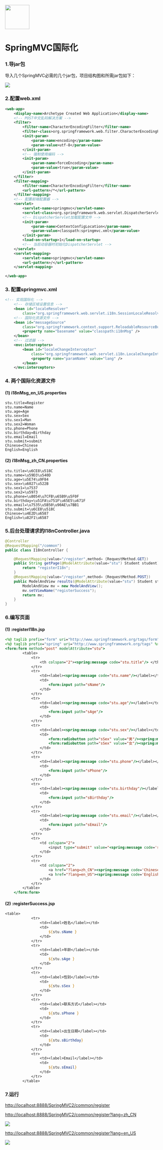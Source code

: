 [<img src="../../index.jpg" width = "80" height = "80"  />](../../index.md#index)

<h1 id="gjh">SpringMVC国际化</h1>

### **1.导jar包**

导入几个SpringMVC必需的几个jar包，项目结构图和所需jar包如下：

![](../img/国际化/gjh001.png)

### **2.配置web.xml**

```xml
<web-app>
	<display-name>Archetype Created Web Application</display-name>
	<!-- POST中文乱码解决方案 -->
	<filter>
		<filter-name>CharacterEncodingFilter</filter-name>
		<filter-class>org.springframework.web.filter.CharacterEncodingFilter</filter-class>
		<init-param>
			<param-name>encoding</param-name>
			<param-value>utf-8</param-value>
		</init-param>
		<!-- 强制使用编码 -->
		<init-param>
			<param-name>forceEncoding</param-name>
			<param-value>true</param-value>
		</init-param>
	</filter>
	<filter-mapping>
		<filter-name>CharacterEncodingFilter</filter-name>
		<url-pattern>/*</url-pattern>
	</filter-mapping>
	<!-- 配置前端配置器 -->
	<servlet>
		<servlet-name>springmvc</servlet-name>
		<servlet-class>org.springframework.web.servlet.DispatcherServlet</servlet-class>
		<!-- DispatcherServlet加载配置文件 -->
		<init-param>
			<param-name>ContextConfigLocation</param-name>
			<param-value>classpath:springmvc.xml</param-value>
		</init-param>
		<load-on-startup>1</load-on-startup>
		<!-- 当启动容器时初始化DispatcherServlet -->
	</servlet>
	<servlet-mapping>
		<servlet-name>springmvc</servlet-name>
		<url-pattern>/</url-pattern>
	</servlet-mapping>
	
</web-app>
```

### **3.** **配置springmvc.xml**

```xml
<!-- 实现国际化 -->
	<!-- 存储区域设置信息 -->
	<bean id="localeResolver"
		class="org.springframework.web.servlet.i18n.SessionLocaleResolver" />
	<!-- 国际化资源文件 -->
	<bean id="messageSource"
		class="org.springframework.context.support.ReloadableResourceBundleMessageSource">
		<property name="basename" value="classpath:i18nMsg" />
	</bean>
	<!-- 过滤器 -->
	<mvc:interceptors>
		<bean id="localeChangeInterceptor"
			class="org.springframework.web.servlet.i18n.LocaleChangeInterceptor">
			<property name="paramName" value="lang" />
		</bean>
	</mvc:interceptors>
```

### **4.** **两个国际化资源文件**

#### **(1)** **i18nMsg_en_US.properties**

```properties
stu.title=Register
stu.name=Name
stu.age=Age
stu.sex=Sex
stu.sex1=Man
stu.sex2=Woman
stu.phone=Phone
stu.birthday=Birthday
stu.email=Email
stu.submit=submit
Chinese=Chinese
English=English
```

#### **(2)** **i18nMsg_zh_CN.properties**

```properties
stu.title=\u6CE8\u518C
stu.name=\u59D3\u540D
stu.age=\u5E74\u9F84
stu.sex=\u6027\u522B
stu.sex1=\u7537
stu.sex2=\u5973
stu.phone=\u8054\u7CFB\u65B9\u5F0F
stu.birthday=\u51FA\u751F\u65E5\u671F
stu.email=\u7535\u5B50\u90AE\u7BB1
stu.submit=\u6CE8\u518C
Chinese=\u4E2D\u6587
English=\u82F1\u6587
```

### **5.后台处理请求的I18nController.java**

```java
@Controller
@RequestMapping("/common")
public class I18nController {

	@RequestMapping(value="/register",method= {RequestMethod.GET})
	public String getPage(@ModelAttribute(value="stu") Student student) {
		return "registerI18n";
	}
	@RequestMapping(value="/register",method= {RequestMethod.POST})
	public ModelAndView results(@ModelAttribute(value="stu") Student student) {
		ModelAndView mv = new ModelAndView();
		mv.setViewName("registerSuccess");
		return mv;
	}
}
```

### **6.编写页面**

#### **(1)** **:registerI18n.jsp**

```jsp
<%@ taglib prefix="form" uri="http://www.springframework.org/tags/form" %>
<%@ taglib prefix="spring" uri="http://www.springframework.org/tags" %>	
<form:form method="post" modelAttribute="stu">
		<table>
			<tr>
				<th colspan="2"><spring:message code="stu.title"/> </th>
			</tr>
			<tr>
				<td><label><spring:message code="stu.name"/></label></td>
				<td>
					<form:input path="sName"/>
				</td>
			</tr>
			<tr>
				<td><label><spring:message code="stu.age"/></label></td>
				<td>
					<form:input path="sAge"/>
				</td>
			</tr>
			<tr>
				<td><label><spring:message code="stu.sex"/></label></td>
				<td>
					<form:radiobutton path="sSex" value="男"/><spring:message code="stu.sex1"/>
					<form:radiobutton path="sSex" value="女"/><spring:message code="stu.sex2"/>
				</td>
			</tr>
			<tr>
				<td><label><spring:message code="stu.phone"/></label></td>
				<td>
					<form:input path="sPhone"/>
				</td>
			</tr>
			<tr>
				<td><label><spring:message code="stu.birthday"/></label></td>
				<td>
					<form:input path="sBirthday"/>
				</td>
			</tr>
			<tr>
				<td><label><spring:message code="stu.email"/></label></td>
				<td>
					<form:input path="sEmail"/>
				</td>
			</tr>
			<tr>
				<td colspan="2">
					<input type="submit" value="<spring:message code='stu.submit'/>">
				</td>
			</tr>
			<tr>
				<td colspan="2">
					<a href="?lang=zh_CN"><spring:message code='Chinese'/></a>
					<a href="?lang=en_US"><spring:message code='English'/></a>
				</td>
			</tr>
		</table>
	</form:form>
```

#### **(2)** **:registerSuccess.jsp**

```jsp
<table>
			<tr>
				<td><label>姓名</label></td>
				<td>
					${stu.sName }
				</td>
			</tr>
			<tr>
				<td><label>年龄</label></td>
				<td>
					${stu.sAge }
				</td>
			</tr>
			<tr>
				<td><label>性别</label></td>
				<td>
					${stu.sSex }
				</td>
			</tr>
			<tr>
				<td><label>联系方式</label></td>
				<td>
					${stu.sPhone }
				</td>
			</tr>
			<tr>
				<td><label>出生日期</label></td>
				<td>
					${stu.sBirthday}
				</td>
			</tr>
			<tr>
				<td><label>Email</label></td>
				<td>
					${stu.sEmail}
				</td>
			</tr>
		</table>
```

### **7.运行**

<http://localhost:8888/SpringMVC2/common/register>

<http://localhost:8888/SpringMVC2/common/register?lang=zh_CN>

![](../img/国际化/gjh002.png)

<http://localhost:8888/SpringMVC2/common/register?lang=en_US>

![](../img/国际化/gjh003.png)

